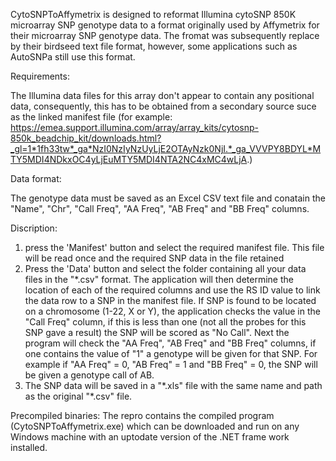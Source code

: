 CytoSNPToAffymetrix is designed to reformat Illumina cytoSNP 850K microarray SNP genotype data to a format originally used by Affymetrix for their microarray SNP genotype data. The fromat was subsequently replace by their birdseed text file format, however, some applications such as AutoSNPa still use this format.

Requirements:

The Illumina data files for this array don't appear to contain any positional data, consequently, this has to be obtained from a secondary source suce as the linked manifest file (for example: https://emea.support.illumina.com/array/array_kits/cytosnp-850k_beadchip_kit/downloads.html?_gl=1*1fh33tw*_ga*NzI0NzIyNzUyLjE2OTAyNzk0NjI.*_ga_VVVPY8BDYL*MTY5MDI4NDkxOC4yLjEuMTY5MDI4NTA2NC4xMC4wLjA.) 

Data format:

The genotype data must be saved as an Excel CSV text file and conatain the "Name", "Chr", "Call Freq", "AA Freq",	"AB Freq" and	"BB Freq" columns.

Discription:

1) press the 'Manifest' button and select the required manifest file. This file will be read once and the required SNP data in the file retained
2) Press the 'Data' button and select the folder containing all your data files in the "\*.csv" format. The application will then determine the location of each of the required columns and use the RS ID value to link the data row to a SNP in the manifest file. If SNP is found to be located on a chromosome (1-22, X or Y), the application checks the value in the "Call Freq" column, if this is less than one (not all the probes for this SNP gave a result) the SNP will be scored as "No Call". Next the program will check the "AA Freq",	"AB Freq" and	"BB Freq" columns, if one contains the value of "1" a genotype will be given for that SNP. For example if "AA Freq" = 0,	"AB Freq" = 1 and	"BB Freq" = 0, the SNP will be given a genotype call of AB.
3) The SNP data will be saved in a "\*.xls" file with the same name and path as the original "\*.csv" file. 


Precompiled binaries: The repro contains the compiled program (CytoSNPToAffymetrix.exe) which can be downloaded and run on any Windows machine with an uptodate version of the .NET frame work installed.
